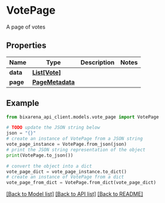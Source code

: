 # VotePage

A page of votes

## Properties

| Name     | Type                                | Description | Notes |
| -------- | ----------------------------------- | ----------- | ----- |
| **data** | [**List[Vote]**](Vote.md)           |             |
| **page** | [**PageMetadata**](PageMetadata.md) |             |

## Example

```python
from bixarena_api_client.models.vote_page import VotePage

# TODO update the JSON string below
json = "{}"
# create an instance of VotePage from a JSON string
vote_page_instance = VotePage.from_json(json)
# print the JSON string representation of the object
print(VotePage.to_json())

# convert the object into a dict
vote_page_dict = vote_page_instance.to_dict()
# create an instance of VotePage from a dict
vote_page_from_dict = VotePage.from_dict(vote_page_dict)
```

[[Back to Model list]](../README.md#documentation-for-models) [[Back to API list]](../README.md#documentation-for-api-endpoints) [[Back to README]](../README.md)
